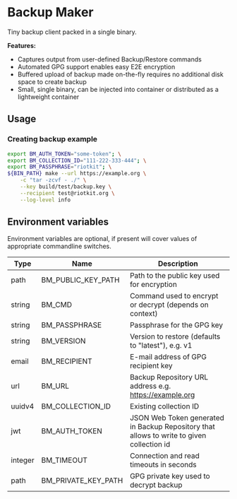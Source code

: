 Backup Maker
============

Tiny backup client packed in a single binary.

**Features:**
- Captures output from user-defined Backup/Restore commands
- Automated GPG support enables easy E2E encryption
- Buffered upload of backup made on-the-fly requires no additional disk space to create backup
- Small, single binary, can be injected into container or distributed as a lightweight container

Usage
-----

### Creating backup example

```bash
export BM_AUTH_TOKEN="some-token"; \
export BM_COLLECTION_ID="111-222-333-444"; \
export BM_PASSPHRASE="riotkit"; \
${BIN_PATH} make --url https://example.org \
    -c "tar -zcvf - ./" \
    --key build/test/backup.key \
    --recipient test@riotkit.org \
    --log-level info
```

Environment variables
---------------------

Environment variables are optional, if present will cover values of appropriate commandline switches.

| Type    | Name                | Description                                                                               |
|---------|---------------------|-------------------------------------------------------------------------------------------|
| path    | BM_PUBLIC_KEY_PATH  | Path to the public key used for encryption                                                |
| string  | BM_CMD              | Command used to encrypt or decrypt (depends on context)                                   |
| string  | BM_PASSPHRASE       | Passphrase for the GPG key                                                                |
| string  | BM_VERSION          | Version to restore (defaults to "latest"), e.g. v1                                        |
| email   | BM_RECIPIENT        | E-mail address of GPG recipient key                                                       |
| url     | BM_URL              | Backup Repository URL address e.g. https://example.org                                    |
| uuidv4  | BM_COLLECTION_ID    | Existing collection ID                                                                    |
| jwt     | BM_AUTH_TOKEN       | JSON Web Token generated in Backup Repository that allows to write to given collection id |
| integer | BM_TIMEOUT          | Connection and read timeouts in seconds                                                   |
| path    | BM_PRIVATE_KEY_PATH | GPG private key used to decrypt backup                                                    |
